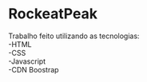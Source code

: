 # RockeatPeak

Trabalho feito utilizando as tecnologias:
<br>-HTML
<br>-CSS
<br>-Javascript
<br>-CDN Boostrap
